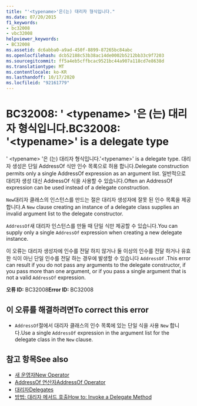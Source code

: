 ```yaml
---
title: "'<typename>'은(는) 대리자 형식입니다."
ms.date: 07/20/2015
f1_keywords:
- bc32008
- vbc32008
helpviewer_keywords:
- BC32008
ms.assetid: dc6abba0-a9ad-450f-8899-87265bc84abc
ms.openlocfilehash: dcb52188c53b38ac14de0002b5212bb33c9f7203
ms.sourcegitcommit: ff5a4eb5cffbcac9521bc44a907a118cd7e8638d
ms.translationtype: MT
ms.contentlocale: ko-KR
ms.lasthandoff: 10/17/2020
ms.locfileid: "92161779"
---
```

# <a name="bc32008-typename-is-a-delegate-type"></a><span data-ttu-id="fb27c-102">BC32008: ' \<typename> '은 (는) 대리자 형식입니다.</span><span class="sxs-lookup"><span data-stu-id="fb27c-102">BC32008: '\<typename>' is a delegate type</span></span>

<span data-ttu-id="fb27c-103">' \<typename> '은 (는) 대리자 형식입니다.</span><span class="sxs-lookup"><span data-stu-id="fb27c-103">'\<typename>' is a delegate type.</span></span> <span data-ttu-id="fb27c-104">대리자 생성은 단일 AddressOf 식만 인수 목록으로 허용 합니다.</span><span class="sxs-lookup"><span data-stu-id="fb27c-104">Delegate construction permits only a single AddressOf expression as an argument list.</span></span> <span data-ttu-id="fb27c-105">일반적으로 대리자 생성 대신 AddressOf 식을 사용할 수 있습니다.</span><span class="sxs-lookup"><span data-stu-id="fb27c-105">Often an AddressOf expression can be used instead of a delegate construction.</span></span>

 <span data-ttu-id="fb27c-106">`New`대리자 클래스의 인스턴스를 만드는 절은 대리자 생성자에 잘못 된 인수 목록을 제공 합니다.</span><span class="sxs-lookup"><span data-stu-id="fb27c-106">A `New` clause creating an instance of a delegate class supplies an invalid argument list to the delegate constructor.</span></span>

 <span data-ttu-id="fb27c-107">`AddressOf`새 대리자 인스턴스를 만들 때 단일 식만 제공할 수 있습니다.</span><span class="sxs-lookup"><span data-stu-id="fb27c-107">You can supply only a single `AddressOf` expression when creating a new delegate instance.</span></span>

 <span data-ttu-id="fb27c-108">이 오류는 대리자 생성자에 인수를 전달 하지 않거나 둘 이상의 인수를 전달 하거나 유효한 식이 아닌 단일 인수를 전달 하는 경우에 발생할 수 있습니다 `AddressOf` .</span><span class="sxs-lookup"><span data-stu-id="fb27c-108">This error can result if you do not pass any arguments to the delegate constructor, if you pass more than one argument, or if you pass a single argument that is not a valid `AddressOf` expression.</span></span>

 <span data-ttu-id="fb27c-109">**오류 ID:** BC32008</span><span class="sxs-lookup"><span data-stu-id="fb27c-109">**Error ID:** BC32008</span></span>

## <a name="to-correct-this-error"></a><span data-ttu-id="fb27c-110">이 오류를 해결하려면</span><span class="sxs-lookup"><span data-stu-id="fb27c-110">To correct this error</span></span>

- <span data-ttu-id="fb27c-111">`AddressOf`절에서 대리자 클래스의 인수 목록에 있는 단일 식을 사용 `New` 합니다.</span><span class="sxs-lookup"><span data-stu-id="fb27c-111">Use a single `AddressOf` expression in the argument list for the delegate class in the `New` clause.</span></span>

## <a name="see-also"></a><span data-ttu-id="fb27c-112">참고 항목</span><span class="sxs-lookup"><span data-stu-id="fb27c-112">See also</span></span>

- [<span data-ttu-id="fb27c-113">새 운영자</span><span class="sxs-lookup"><span data-stu-id="fb27c-113">New Operator</span></span>](../operators/new-operator.md)
- [<span data-ttu-id="fb27c-114">AddressOf 연산자</span><span class="sxs-lookup"><span data-stu-id="fb27c-114">AddressOf Operator</span></span>](../operators/addressof-operator.md)
- [<span data-ttu-id="fb27c-115">대리자</span><span class="sxs-lookup"><span data-stu-id="fb27c-115">Delegates</span></span>](../../programming-guide/language-features/delegates/index.md)
- [<span data-ttu-id="fb27c-116">방법: 대리자 메서드 호출</span><span class="sxs-lookup"><span data-stu-id="fb27c-116">How to: Invoke a Delegate Method</span></span>](../../programming-guide/language-features/delegates/how-to-invoke-a-delegate-method.md)
